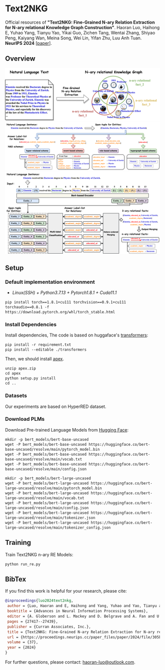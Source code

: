 # Text2NKG

Official resources of **"Text2NKG: Fine-Grained N-ary Relation Extraction for N-ary relational Knowledge Graph Construction"**. Haoran Luo, Haihong E, Yuhao Yang, Tianyu Yao, Yikai Guo, Zichen Tang, Wentai Zhang, Shiyao Peng, Kaiyang Wan, Meina Song, Wei Lin, Yifan Zhu, Luu Anh Tuan. **NeurIPS 2024** \[[paper](https://proceedings.neurips.cc/paper_files/paper/2024/hash/305b2288122d46bf0641bdd86c9a7921-Abstract-Conference.html)\]. 

## Overview
![](./figs/F0.drawio.png)
![](./figs/F1.drawio.png)
![](./figs/F2.drawio.png)



## Setup

### Default implementation environment

* *Linux(SSH) + Python3.7.13 + Pytorch1.8.1 + Cuda11.1*

```
pip install torch==1.8.1+cu111 torchvision==0.9.1+cu111 torchaudio==0.8.1 -f https://download.pytorch.org/whl/torch_stable.html
```

### Install Dependencies

Install dependencies, The code is based on huggaface's [transformers](https://github.com/huggingface/transformers):
```
pip install -r requirement.txt
pip install --editable ./transformers
```
Then, we should install [apex](https://github.com/NVIDIA/apex).
```
unzip apex.zip
cd apex
python setup.py install
cd ..
```

### Datasets
Our experiments are based on HyperRED dataset. 

### Download PLMs

Download Pre-trained Language Models from [Hugging Face](https://huggingface.co/): 
```
mkdir -p bert_models/bert-base-uncased
wget -P bert_models/bert-base-uncased https://huggingface.co/bert-base-uncased/resolve/main/pytorch_model.bin
wget -P bert_models/bert-base-uncased https://huggingface.co/bert-base-uncased/resolve/main/vocab.txt
wget -P bert_models/bert-base-uncased https://huggingface.co/bert-base-uncased/resolve/main/config.json
```
```
mkdir -p bert_models/bert-large-uncased
wget -P bert_models/bert-large-uncased https://huggingface.co/bert-large-uncased/resolve/main/pytorch_model.bin
wget -P bert_models/bert-large-uncased https://huggingface.co/bert-large-uncased/resolve/main/vocab.txt
wget -P bert_models/bert-large-uncased https://huggingface.co/bert-large-uncased/resolve/main/config.json
wget -P bert_models/bert-large-uncased https://huggingface.co/bert-large-uncased/resolve/main/tokenizer.json
wget -P bert_models/bert-large-uncased https://huggingface.co/bert-large-uncased/resolve/main/tokenizer_config.json
```
## Training

Train Text2NKG n-ary RE Models:
```
python run_re.py
```

## BibTex

If you find this work is helpful for your research, please cite:

```bibtex
@inproceedings{luo2024text2nkg,
 author = {Luo, Haoran and E, Haihong and Yang, Yuhao and Yao, Tianyu and Guo, Yikai and Tang, Zichen and Zhang, Wentai and Peng, Shiyao and Wan, Kaiyang and Song, Meina and Lin, Wei and Zhu, Yifan and Luu, Anh Tuan},
 booktitle = {Advances in Neural Information Processing Systems},
 editor = {A. Globerson and L. Mackey and D. Belgrave and A. Fan and U. Paquet and J. Tomczak and C. Zhang},
 pages = {27417--27439},
 publisher = {Curran Associates, Inc.},
 title = {Text2NKG: Fine-Grained N-ary Relation Extraction for N-ary relational Knowledge Graph Construction},
 url = {https://proceedings.neurips.cc/paper_files/paper/2024/file/305b2288122d46bf0641bdd86c9a7921-Paper-Conference.pdf},
 volume = {37},
 year = {2024}
}

```

For further questions, please contact: haoran-luo@outlook.com.